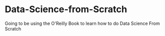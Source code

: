 # Data-Science-from-Scratch
Going to be using the O'Reilly Book to learn how to do Data Science From Scratch
